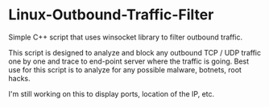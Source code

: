 # Linux-Outbound-Traffic-Filter
Simple C++ script that uses winsocket library to filter outbound traffic. 

This script is designed to analyze and block any outbound TCP / UDP traffic one by one and trace to end-point server where the traffic is going.
Best use for this script is to analyze for any possible malware, botnets, root hacks.

I'm still working on this to display ports, location of the IP, etc.

